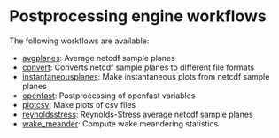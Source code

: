 
# Postprocessing engine workflows

The following workflows are available:

- [avgplanes](avgplanes.md): Average netcdf sample planes
- [convert](convert.md): Converts netcdf sample planes to different file formats
- [instantaneousplanes](instantaneousplanes.md): Make instantaneous plots from netcdf sample planes
- [openfast](openfast.md): Postprocessing of openfast variables
- [plotcsv](plotcsv.md): Make plots of csv files
- [reynoldsstress](reynoldsstress.md): Reynolds-Stress average netcdf sample planes
- [wake_meander](wake_meander.md): Compute wake meandering statistics
